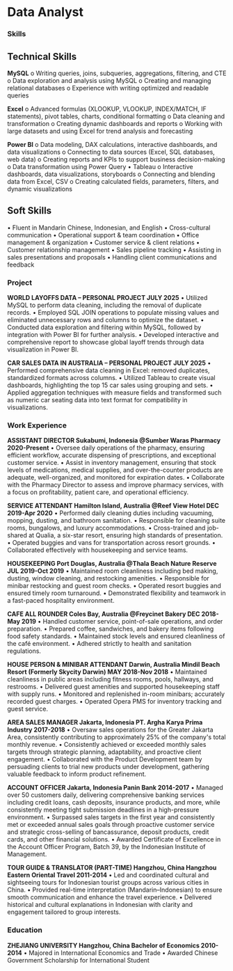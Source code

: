 # Data Analyst

### Skills
## Technical Skills
**MySQL**
o	Writing queries, joins, subqueries, aggregations, filtering, and CTE
o	Data exploration and analysis using MySQL
o	Creating and managing relational databases
o	Experience with writing optimized and readable queries

**Excel**
o	Advanced formulas (XLOOKUP, VLOOKUP, INDEX/MATCH, IF statements), pivot tables, charts, conditional formatting
o	Data cleaning and transformation
o	Creating dynamic dashboards and reports
o	Working with large datasets and using Excel for trend analysis and forecasting

**Power BI**
o	Data modeling, DAX calculations, interactive dashboards, and data visualizations
o	Connecting to data sources (Excel, SQL databases, web data)
o	Creating reports and KPIs to support business decision-making
o	Data transformation using Power Query
•	Tableau	o	Interactive dashboards, data visualizations, storyboards
o	Connecting and blending data from Excel, CSV
o	Creating calculated fields, parameters, filters, and dynamic visualizations

## Soft Skills
•	Fluent in Mandarin Chinese, Indonesian, and English
•	Cross-cultural communication
•	Operational support & team coordination
•	Office management & organization
•	Customer service & client relations
•	Customer relationship management
•	Sales pipeline tracking
•	Assisting in sales presentations and proposals
•	Handling client communications and feedback

### Project
**WORLD LAYOFFS DATA – PERSONAL PROJECT 	JULY 2025**
•	Utilized MySQL to perform data cleaning, including the removal of duplicate records.
•	Employed SQL JOIN operations to populate missing values and eliminated unnecessary rows and columns to optimize the dataset.
•	Conducted data exploration and filtering within MySQL, followed by integration with Power BI for further analysis.
•	Developed interactive and comprehensive report to showcase global layoff trends through data visualization in Power BI.

**CAR SALES DATA IN AUSTRALIA – PERSONAL PROJECT	JULY 2025**
•	Performed comprehensive data cleaning in Excel: removed duplicates, standardized formats across columns.
•	Utilized Tableau to create visual dashboards, highlighting the top 15 car sales using grouping and sets.
•	Applied aggregation techniques with measure fields and transformed such as numeric car seating data into text format for compatibility in visualizations.


### Work Experience
**ASSISTANT DIRECTOR	Sukabumi, Indonesia @Sumber Waras Pharmacy	2020-Present**
•	Oversee daily operations of the pharmacy, ensuring efficient workflow, accurate dispensing of prescriptions, and exceptional customer service.
•	Assist in inventory management, ensuring that stock levels of medications, medical supplies, and over-the-counter products are adequate, well-organized, and monitored for expiration dates.
•	Collaborate with the Pharmacy Director to assess and improve pharmacy services, with a focus on profitability, patient care, and operational efficiency.

**SERVICE ATTENDANT	Hamilton Island, Australia @Reef View Hotel	 DEC 2019-Apr 2020**
•	Performed daily cleaning duties including vacuuming, mopping, dusting, and bathroom sanitation.
•	Responsible for cleaning suite rooms, bungalows, and luxury accommodations.
•	Cross-trained and job-shared at Qualia, a six-star resort, ensuring high standards of presentation.
•	Operated buggies and vans for transportation across resort grounds.
•	Collaborated effectively with housekeeping and service teams. 

**HOUSEKEEPING	Port Douglas, Australia @Thala Beach Nature Reserve	  JUL 2019-Oct 2019**
•	Maintained room cleanliness including bed making, dusting, window cleaning, and restocking amenities.
•	Responsible for minibar restocking and guest room checks.
•	Operated resort buggies and ensured timely room turnaround.
•	Demonstrated flexibility and teamwork in a fast-paced hospitality environment.

**CAFE ALL ROUNDER	Coles Bay, Australia @Freycinet Bakery	  DEC 2018-May 2019**
•	Handled customer service, point-of-sale operations, and order preparation.
•	Prepared coffee, sandwiches, and bakery items following food safety standards.
•	Maintained stock levels and ensured cleanliness of the café environment.
•	Adhered strictly to health and sanitation regulations.

**HOUSE PERSON & MINIBAR ATTENDANT	Darwin, Australia
 Mindil Beach Resort (Formerly Skycity Darwin)	 MAY 2018-Nov 2018**
•	Maintained cleanliness in public areas including fitness rooms, pools, hallways, and restrooms.
•	Delivered guest amenities and supported housekeeping staff with supply runs.
•	Monitored and replenished in-room minibars; accurately recorded guest charges.
•	Operated Opera PMS for inventory tracking and guest service.

**AREA SALES MANAGER	Jakarta, Indonesia
PT. Argha Karya Prima Industry	2017-2018**
•	Oversaw sales operations for the Greater Jakarta Area, consistently contributing to approximately 25% of the company's total monthly revenue.
•	Consistently achieved or exceeded monthly sales targets through strategic planning, adaptability, and proactive client engagement.
•	Collaborated with the Product Development team by persuading clients to trial new products under development, gathering valuable feedback to inform product refinement.

**ACCOUNT OFFICER	Jakarta, Indonesia
Panin Bank   	2014-2017**
•	Managed over 50 customers daily, delivering comprehensive banking services including credit loans, cash deposits, insurance products, and more, while consistently meeting tight submission deadlines in a high-pressure environment.
•	Surpassed sales targets in the first year and consistently met or exceeded annual sales goals through proactive customer service and strategic cross-selling of bancassurance, deposit products, credit cards, and other financial solutions.
•	Awarded Certificate of Excellence in the Account Officer Program, Batch 39, by the Indonesian Institute of Management.

**TOUR GUIDE & TRANSLATOR (PART-TIME)	Hangzhou, China
Hangzhou Eastern Oriental Travel   	2011-2014**
•	Led and coordinated cultural and sightseeing tours for Indonesian tourist groups across various cities in China.
•	Provided real-time interpretation (Mandarin–Indonesian) to ensure smooth communication and enhance the travel experience.
•	Delivered historical and cultural explanations in Indonesian with clarity and engagement tailored to group interests.

### Education
**ZHEJIANG UNIVERSITY	Hangzhou, China
Bachelor of Economics	2010-2014**
•	Majored in International Economics and Trade
•	Awarded Chinese Government Scholarship for International Student 

